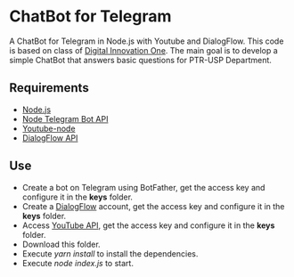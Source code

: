 # ChatBot for Telegram

A ChatBot for Telegram in Node.js with Youtube and DialogFlow. This code is based on class of [Digital Innovation One](https://digitalinnovation.one/ "Digital Innovation One"). 
The main goal is to develop a simple ChatBot that answers basic questions for PTR-USP Department.

## Requirements 

- [Node.js](https://nodejs.org/en/)
- [Node Telegram Bot API](https://github.com/yagop/node-telegram-bot-api)
- [Youtube-node](https://www.npmjs.com/package/youtube-node)
- [DialogFlow API](https://www.npmjs.com/package/dialogflow)

## Use

- Create a bot on Telegram using BotFather, get the access key and configure it in the **keys** folder.
- Create a [DialogFlow](https://dialogflow.cloud.google.com/) account, get the access key and configure it in the **keys** folder.
- Access [YouTube API](https://developers.google.com/youtube/v3/), get the access key and configure it in the **keys** folder.
- Download this folder.
- Execute *yarn install* to install the dependencies.
- Execute *node index.js* to start.

